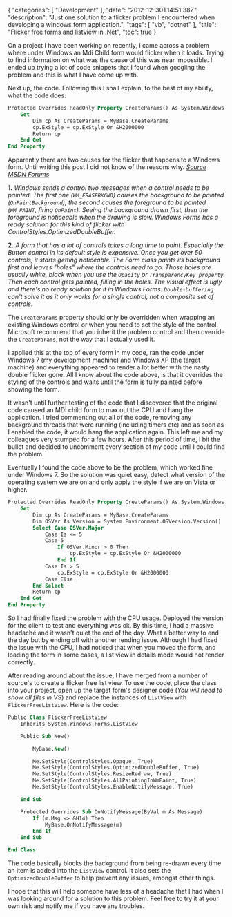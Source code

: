 {
    "categories": [ "Development" ],
    "date": "2012-12-30T14:51:38Z",
    "description": "Just one solution to a flicker problem I encountered when developing a windows form application.",
    "tags": [ "vb", "dotnet" ],
    "title": "Flicker free forms and listview in .Net",
    "toc": true
}

On a project I have been working on recently, I came across a problem where under Windows an Mdi Child form would flicker when it loads. Trying to find information on what was the cause of this was near impossible. I ended up trying a lot of code snippets that I found when googling the problem and this is what I have come up with.
<!--more-->

Next up, the code. Following this I shall explain, to the best of my ability, what the code does:

```vb
Protected Overrides ReadOnly Property CreateParams() As System.Windows.Forms.CreateParams
    Get
        Dim cp As CreateParams = MyBase.CreateParams
        cp.ExStyle = cp.ExStyle Or &H2000000
        Return cp
    End Get
End Property
```

Apparently there are two causes for the flicker that happens to a Windows form. Until writing this post I did not know of the reasons why. *[Source MSDN
Forums](http://social.msdn.microsoft.com/Forums/en-US/winforms/thread/aaed00ce-4bc9-424e-8c05-c30213171c2c/)*

**1.** *Windows sends a control two messages when a control needs to be painted. The first one (`WM_ERASEBKGND`) causes the background to be painted (`OnPaintBackground`), the second causes the foreground to be painted (`WM_PAINT`, firing `OnPaint`). Seeing the background drawn first, then the foreground is noticeable when the drawing is slow. Windows Forms has a ready solution for this kind of flicker with ControlStyles.OptimizedDoubleBuffer.*

**2.** *A form that has a lot of controls takes a long time to paint. Especially the Button control in its default style is expensive. Once you get over 50 controls, it starts getting noticeable. The Form class
paints its background first and leaves "holes" where the controls need to go. Those holes are usually white, black when you use the `Opacity` or `TransparencyKey property`. Then each control gets painted, filling
in the holes. The visual effect is ugly and there's no ready solution for it in Windows Forms. `Double-buffering` can't solve it as it only works for a single control, not a composite set of controls.*

The `CreateParams` property should only be overridden when wrapping an existing Windows control or when you need to set the style of the control. Microsoft recommend that you inherit the problem control and
then override the `CreateParams`, not the way that I actually used it.

I applied this at the top of every form in my code, ran the code under Windows 7 (my development machine) and Windows XP (the target machine) and everything appeared to render a lot better with the nasty double
flicker gone. All I know about the code above, is that it overrides the styling of the controls and waits until the form is fully painted before showing the form.

It wasn't until further testing of the code that I discovered that the original code caused an MDI child form to max out the CPU and hang the application. I tried commenting out all of the code, removing any
background threads that were running (including timers etc) and as soon as I enabled the code, it would hang the application again. This left me and my colleagues very stumped for a few hours. After this period of
time, I bit the bullet and decided to uncomment every section of my code until I could find the problem.

Eventually I found the code above to be the problem, which worked fine under Windows 7. So the solution was quiet easy, detect what version of the operating system we are on and only apply the style if we are on
Vista or higher.

```vb
Protected Overrides ReadOnly Property CreateParams() As System.Windows.Forms.CreateParams
    Get
        Dim cp As CreateParams = MyBase.CreateParams
        Dim OSVer As Version = System.Environment.OSVersion.Version()
        Select Case OSVer.Major
            Case Is <= 5
            Case 5
                If OSVer.Minor > 0 Then
                    cp.ExStyle = cp.ExStyle Or &H2000000
                End If
            Case Is > 5
                cp.ExStyle = cp.ExStyle Or &H2000000
            Case Else
        End Select
        Return cp
    End Get
End Property
```

So I had finally fixed the problem with the CPU usage. Deployed the version for the client to test and everything was ok. By this time, I had a massive headache and it wasn't quiet the end of the day. What a
better way to end the day but by ending off with another rending issue. Although I had fixed the issue with the CPU, I had noticed that when you moved the form, and loading the form in some cases, a list view in
details mode would not render correctly.

After reading around about the issue, I have merged from a number of source's to create a flicker free list view. To use the code, place the class into your project, open up the target form's designer code (*You
will need to show all files in VS*) and replace the instances of `ListView` with `FlickerFreeListView`. Here is the code:

```vb
Public Class FlickerFreeListView
    Inherits System.Windows.Forms.ListView

    Public Sub New()

        MyBase.New()

        Me.SetStyle(ControlStyles.Opaque, True)
        Me.SetStyle(ControlStyles.OptimizedDoubleBuffer, True)
        Me.SetStyle(ControlStyles.ResizeRedraw, True)
        Me.SetStyle(ControlStyles.AllPaintingInWmPaint, True)
        Me.SetStyle(ControlStyles.EnableNotifyMessage, True)

    End Sub

    Protected Overrides Sub OnNotifyMessage(ByVal m As Message)
        If (m.Msg <> &H14) Then
            MyBase.OnNotifyMessage(m)
        End If
    End Sub

End Class
```

The code basically blocks the background from being re-drawn every time an item is added into the `ListView` control. It also sets the `OptimizedDoubleBuffer` to help prevent any issues, amongst other things.

I hope that this will help someone have less of a headache that I had when I was looking around for a solution to this problem. Feel free to try it at your own risk and notify me if you have any
troubles.
